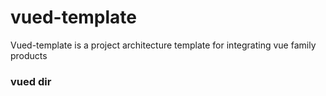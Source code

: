 # vued-template
Vued-template is a project architecture template for integrating vue family products

### vued dir
